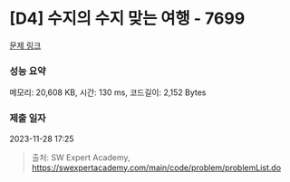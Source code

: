 # [D4] 수지의 수지 맞는 여행 - 7699 

[문제 링크](https://swexpertacademy.com/main/code/problem/problemDetail.do?contestProbId=AWqUzj0arpkDFARG) 

### 성능 요약

메모리: 20,608 KB, 시간: 130 ms, 코드길이: 2,152 Bytes

### 제출 일자

2023-11-28 17:25



> 출처: SW Expert Academy, https://swexpertacademy.com/main/code/problem/problemList.do